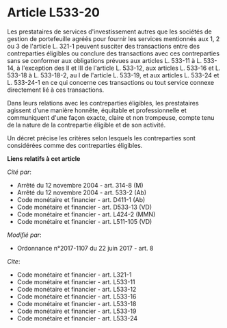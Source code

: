 # Article L533-20

Les prestataires de services d'investissement autres que les sociétés de gestion de portefeuille agréés pour fournir les
services mentionnés aux 1, 2 ou 3 de l'article L. 321-1 peuvent susciter des transactions entre des contreparties éligibles
ou conclure des transactions avec ces contreparties sans se conformer aux obligations prévues aux articles L. 533-11 à L.
533-14, à l'exception des II et III de l'article L. 533-12, aux articles L. 533-16 et L. 533-18 à L. 533-18-2, au I de
l'article L. 533-19, et aux articles L. 533-24 et L. 533-24-1 en ce qui concerne ces transactions ou tout service connexe
directement lié à ces transactions.

Dans leurs relations avec les contreparties éligibles, les prestataires agissent d'une manière honnête, équitable et
professionnelle et communiquent d'une façon exacte, claire et non trompeuse, compte tenu de la nature de la contrepartie
éligible et de son activité.

Un décret précise les critères selon lesquels les contreparties sont considérées comme des contreparties éligibles.

**Liens relatifs à cet article**

_Cité par_:

  - Arrêté du 12 novembre 2004 - art. 314-8 (M)
  - Arrêté du 12 novembre 2004 - art. 533-2 (Ab)
  - Code monétaire et financier - art. D411-1 (Ab)
  - Code monétaire et financier - art. D533-13 (VD)
  - Code monétaire et financier - art. L424-2 (MMN)
  - Code monétaire et financier - art. L511-105 (VD)

_Modifié par_:

  - Ordonnance n°2017-1107 du 22 juin 2017 - art. 8

_Cite_:

  - Code monétaire et financier - art. L321-1
  - Code monétaire et financier - art. L533-11
  - Code monétaire et financier - art. L533-12
  - Code monétaire et financier - art. L533-16
  - Code monétaire et financier - art. L533-18
  - Code monétaire et financier - art. L533-19
  - Code monétaire et financier - art. L533-24
